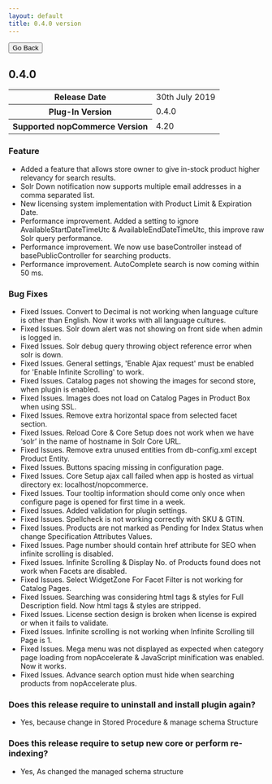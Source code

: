 ```yaml
---
layout: default
title: 0.4.0 version
---
```

<div class="sub-section">
  <div class="backtoprevpage">
    <button id="backButton">Go Back</button>
  </div>
  <div class="page-title">
    <h2>0.4.0</h2>
  </div>
  <div class="section-content">
    <div class="table-responsive">
        <table class="table table-bordered table-striped table-hover">
            <tbody>
                <tr>
                    <th>Release Date</th>
                    <td>30th July 2019</td>
                </tr>
                <tr>
                    <th>Plug-In Version</th>
                    <td>0.4.0</td>
                </tr>
                <tr>
                    <th>Supported nopCommerce Version</th>
                    <td>4.20</td>
                </tr>
            </tbody>
        </table>
    </div>
  </div>
</div>
<div class="sub-section">
  <div class="sub-title">
    <h3><span>Feature</span></h3>
  </div>
  <div class="section-content">
    <ul class="info-badges">
      <li>Added a feature that allows store owner to give in-stock product higher relevancy for search results.</li>
      <li>Solr Down notification now supports multiple email addresses in a comma separated list.</li>
      <li>New licensing system implementation with Product Limit & Expiration Date.</li>
      <li>Performance improvement. Added a setting to ignore AvailableStartDateTimeUtc & AvailableEndDateTimeUtc, this improve raw Solr query performance.</li>
      <li>Performance improvement. We now use baseController instead of basePublicController for searching products.</li>
      <li>Performance improvement. AutoComplete search is now coming within 50 ms.</li>
    </ul>
  </div>
</div>  
<div class="sub-section">
  <div class="sub-title">
    <h3><span>Bug Fixes</span></h3>
  </div>
  <div class="section-content">
    <ul class="info-badges">
      <li>Fixed Issues. Convert to Decimal is not working when language culture is other than English. Now it works with all language cultures.</li>
        <li>Fixed Issues. Solr down alert was not showing on front side when admin is logged in.</li>
        <li>Fixed Issues. Solr debug query throwing object reference error when solr is down.</li>
        <li>Fixed Issues. General settings, 'Enable Ajax request' must be enabled for 'Enable Infinite Scrolling' to work.</li>
        <li>Fixed Issues. Catalog pages not showing the images for second store, when plugin is enabled.</li>
        <li>Fixed Issues. Images does not load on Catalog Pages in Product Box when using SSL.</li>
        <li>Fixed Issues. Remove extra horizontal space from selected facet section.</li>
        <li>Fixed Issues. Reload Core & Core Setup does not work when we have ‘solr’ in the name of hostname in Solr Core URL.</li>
        <li>Fixed Issues. Remove extra unused entities from db-config.xml except Product Entity.</li>
        <li>Fixed Issues. Buttons spacing missing in configuration page.</li>
        <li>Fixed Issues. Core Setup ajax call failed when app is hosted as virtual directory ex: localhost/nopcommerce.</li>
        <li>Fixed Issues. Tour tooltip information should come only once when configure page is opened for first time in a week.</li>
        <li>Fixed Issues. Added validation for plugin settings.</li>
        <li>Fixed Issues. Spellcheck is not working correctly with SKU & GTIN.</li>
        <li>Fixed Issues. Products are not marked as Pending for Index Status when change Specification Attributes Values.</li>
        <li>Fixed Issues. Page number should contain href attribute for SEO when infinite scrolling is disabled.</li>
        <li>Fixed Issues. Infinite Scrolling & Display No. of Products found does not work when Facets are disabled.</li>
        <li>Fixed Issues. Select WidgetZone For Facet Filter is not working for Catalog Pages.</li>
        <li>Fixed Issues. Searching was considering html tags & styles for Full Description field. Now html tags & styles are stripped.</li>
        <li>Fixed Issues. License section design is broken when license is expired or when it fails to validate.</li>
        <li>Fixed Issues. Infinite scrolling is not working when Infinite Scrolling till Page is 1.</li>
        <li>Fixed Issues. Mega menu was not displayed as expected when category page loading from nopAccelerate & JavaScript minification was enabled. Now it works.</li>
        <li>Fixed Issues. Advance search option must hide when searching products from nopAccelerate plus.</li>
    </ul>
  </div>
</div>  
<div class="sub-section">
  <div class="sub-title">
    <h3><span>Does this release require to uninstall and install plugin again?</span></h3>
  </div>
  <div class="section-content">
    <ul class="info-badges">
      <li>Yes, because change in Stored Procedure & manage schema Structure</li>
    </ul>
  </div>
</div>
<div class="sub-section">
  <div class="sub-title">
    <h3><span>Does this release require to setup new core or perform re-indexing?</span></h3>
  </div>
  <div class="section-content">
    <ul class="info-badges">
      <li>Yes, As changed the managed schema structure</li>
    </ul>
  </div>
</div>
